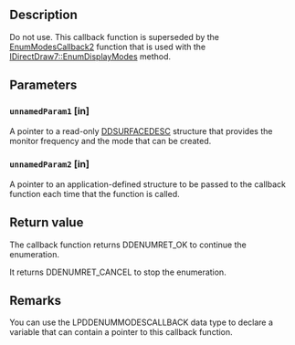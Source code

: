 ## Description

Do not use. This callback function is superseded by the [EnumModesCallback2](https://learn.microsoft.com/windows/desktop/api/ddraw/nc-ddraw-lpddenummodescallback2) function that is used with the [IDirectDraw7::EnumDisplayModes](https://learn.microsoft.com/windows/desktop/api/ddraw/nf-ddraw-idirectdraw7-enumdisplaymodes) method.

## Parameters

### `unnamedParam1` [in]

A pointer to a read-only [DDSURFACEDESC](https://learn.microsoft.com/windows/win32/api/ddraw/ns-ddraw-ddsurfacedesc) structure that provides the monitor frequency and the mode that can be created.

### `unnamedParam2` [in]

A pointer to an application-defined structure to be passed to the callback function each time that the function is called.

## Return value

The callback function returns DDENUMRET_OK to continue the enumeration.

It returns DDENUMRET_CANCEL to stop the enumeration.

## Remarks

You can use the LPDDENUMMODESCALLBACK data type to declare a variable that can contain a pointer to this callback function.